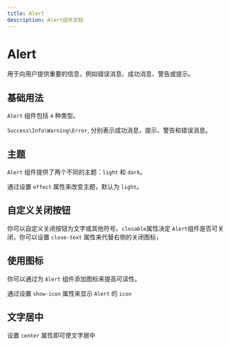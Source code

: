 ```yaml
---
title: Alert
description: Alert组件文档
---
```


# Alert

用于向用户提供重要的信息，例如错误消息、成功消息、警告或提示。

## 基础用法

`Alert` 组件包括 `4` 种类型。

`Success\Info\Warning\Error`, 分别表示成功消息，提示、警告和错误消息。

<preview path="../demo/Alert/Basic.vue"></preview>

## 主题

`Alert` 组件提供了两个不同的主题：`light` 和 `dark`。

通过设置 `effect` 属性来改变主题，默认为 `light`。
<preview path="../demo/Alert/Effect.vue"></preview>

## 自定义关闭按钮

你可以自定义关闭按钮为文字或其他符号。`closable`属性决定 `Alert`组件是否可关闭，你可以设置 `close-text` 属性来代替右侧的关闭图标，
<preview path="../demo/Alert/Close.vue"></preview>

## 使用图标

你可以通过为 `Alert` 组件添加图标来提高可读性。

通过设置 `show-icon` 属性来显示 `Alert` 的 `icon`
<preview path="../demo/Alert/Icon.vue"></preview>

## 文字居中

设置 `center` 属性即可使文字居中
<preview path="../demo/Alert/Center.vue"></preview>
